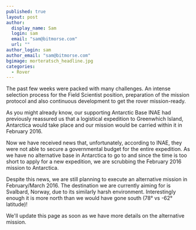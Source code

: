 ```yaml
---
published: true
layout: post
author: 
  display_name: Sam
  login: sam
  email: "sam@bitmorse.com"
  url: ""
author_login: sam
author_email: "sam@bitmorse.com"
bgimage: morteratsch_headline.jpg
categories: 
  - Rover
---
```




The past few weeks were packed with many challenges. An intense selection process for the Field Scientist position, preparation of the mission protocol and also continuous development to get the rover mission-ready.

As you might already know, our supporting Antarctic Base INAE had previously reassured us that a logistical expedition to Greenwhich Island, Antarctica would take place and our mission would be carried within it in February 2016.

Now we have received news that, unfortunately, according to INAE, they were not able to secure a governmental budget for the entire expedition. As we have no alternative base in Antarctica to go to and since the time is too short to apply for a new expedition, we are scrubbing the February 2016 mission to Antarctica.

Despite this news, we are still planning to execute an alternative mission in February/March 2016. The destination we are currently aiming for is Svalbard, Norway, due to its similarly harsh environment. Interestingly enough it is more north than we would have gone south (78° vs -62° latitude)!

We'll update this page as soon as we have more details on the alternative mission.
